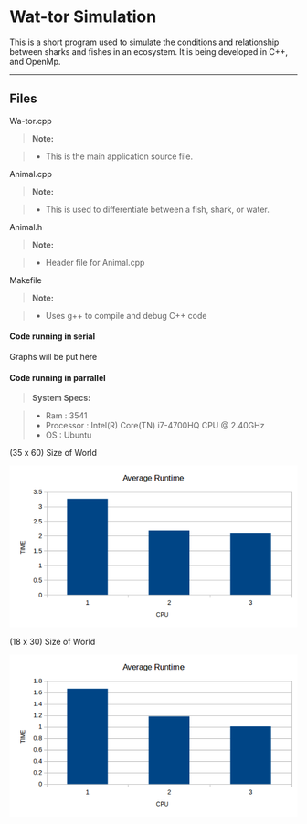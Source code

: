Wat-tor Simulation
===================

This is a short program used to simulate the conditions and relationship between sharks and fishes in an ecosystem. It is being developed in C++, and OpenMp.

----------


Files
-------------

Wa-tor.cpp

> **Note:**

> - This is the main application source file.

Animal.cpp

> **Note:**

> - This is used to differentiate between a fish, shark, or water. 

Animal.h

> **Note:**

> - Header file for Animal.cpp

Makefile

> **Note:**

> - Uses g++ to compile and debug C++ code


#### <i class="icon-file"></i> Code running in serial

Graphs will be put here

#### <i class="icon-file"></i> Code running in parrallel
> **System Specs:**

> - Ram : 3541
> - Processor : Intel(R) Core(TN) i7-4700HQ CPU @ 2.40GHz
> - OS : Ubuntu

(35 x 60) Size of World

![alt text](https://github.com/phelantomas/Wa-tor/blob/master/barchart.png)

(18 x 30) Size of World

![alt text](https://github.com/phelantomas/Wa-tor/blob/master/barchart2.png)




